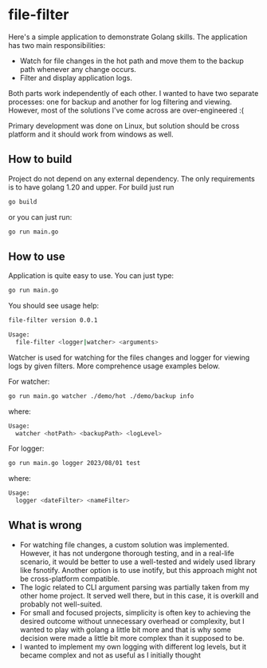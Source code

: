 # file-filter

Here's a simple application to demonstrate Golang skills. The application has two main responsibilities:

- Watch for file changes in the hot path and move them to the backup path whenever any change occurs.
- Filter and display application logs.

Both parts work independently of each other. I wanted to have two separate processes: one for backup and another for log filtering and viewing. However, most of the solutions I've come across are over-engineered :(

Primary development was done on Linux, but solution should be cross platform and it should work from windows as well.

## How to build

Project do not depend on any external dependency. The only requirements is to have golang 1.20 and upper. For build just run

```bash
go build
```

or you can just run:

```bash
go run main.go
```

## How to use

Application is quite easy to use. You can just type:

```bash
go run main.go
```

You should see usage help:

```bash
file-filter version 0.0.1

Usage:
  file-filter <logger|watcher> <arguments>
```

Watcher is used for watching for the files changes and logger for viewing logs by given filters. More comprehence usage examples below.

For watcher:

```bash
go run main.go watcher ./demo/hot ./demo/backup info
```

where:

```bash
Usage:
  watcher <hotPath> <backupPath> <logLevel>
```

For logger:

```bash
go run main.go logger 2023/08/01 test
```

where:

```bash
Usage:
  logger <dateFilter> <nameFilter>
```

## What is wrong

- For watching file changes, a custom solution was implemented. However, it has not undergone thorough testing, and in a real-life scenario, it would be better to use a well-tested and widely used library like fsnotify. Another option is to use inotify, but this approach might not be cross-platform compatible.
- The logic related to CLI argument parsing was partially taken from my other home project. It served well there, but in this case, it is overkill and probably not well-suited.
- For small and focused projects, simplicity is often key to achieving the desired outcome without unnecessary overhead or complexity, but I wanted to play with golang a little bit more and that is why some decision were made a little bit more complex than it supposed to be.
- I wanted to implement my own logging with different log levels, but it became complex and not as useful as I initially thought
